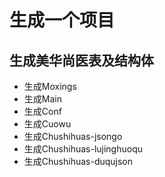 # 生成一个项目

## 生成美华尚医表及结构体

* 生成Moxings
* 生成Main
* 生成Conf
* 生成Cuowu
* 生成Chushihuas-jsongo
* 生成Chushihuas-lujinghuoqu
* 生成Chushihuas-duqujson
